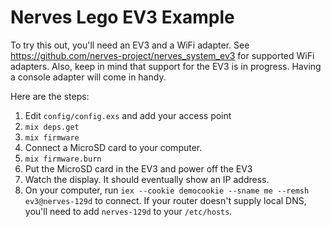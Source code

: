 # Nerves Lego EV3 Example

To try this out, you'll need an EV3 and a WiFi adapter. See
https://github.com/nerves-project/nerves_system_ev3 for supported WiFi
adapters. Also, keep in mind that support for the EV3 is in progress.
Having a console adapter will come in handy.

Here are the steps:

  1. Edit `config/config.exs` and add your access point
  2. `mix deps.get`
  3. `mix firmware`
  4. Connect a MicroSD card to your computer.
  5. `mix firmware.burn`
  6. Put the MicroSD card in the EV3 and power off the EV3
  7. Watch the display. It should eventually show an IP address.
  8. On your computer, run `iex --cookie democookie --sname me --remsh
     ev3@nerves-129d` to connect. If your router doesn't supply local DNS,
     you'll need to add `nerves-129d` to your `/etc/hosts`.

